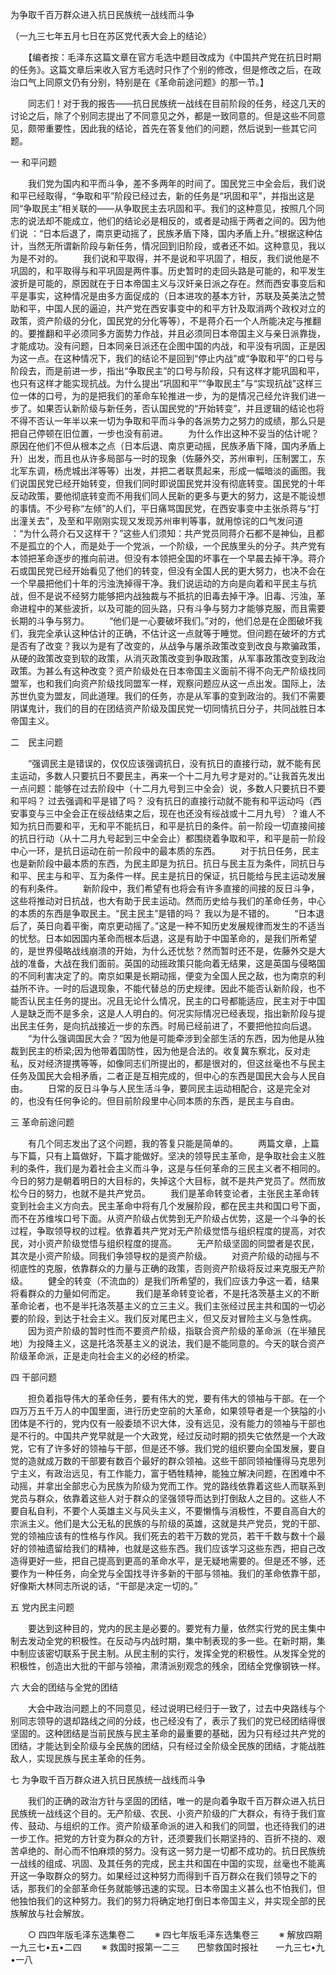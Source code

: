 为争取千百万群众进入抗日民族统一战线而斗争

（一九三七年五月七日在苏区党代表大会上的结论）


　　【编者按：毛泽东这篇文章在官方毛选中题目改成为《中国共产党在抗日时期的任务》。这篇文章后来收入官方毛选时只作了个别的修改，但是修改之后，在政治口气上同原文仍有分别，特别是在《革命前途问题》的那一节。】


　　同志们！对于我的报告——抗日民族统一战线在目前阶段的任务，经这几天的讨论之后，除了个别同志提出了不同意见之外，都是一致同意的。但是这些不同意见，颇带重要性，因此我的结论，首先在答复他们的问题，然后说到一些其它问题。

一 和平问题

　　我们党为国内和平而斗争，差不多两年的时间了。国民党三中全会后，我们说和平已经取得，“争取和平”阶段已经过去，新的任务是“巩固和平”，并指出这是同“争取民主”相关联的——从争取民主去巩固和平。我们的这种意见，按照几个同志的说法却不能成立，他们的结论必是相反的，或者是动摇于两者之间的。因为他们说 ：“日本后退了，南京更动摇了，民族矛盾下降，国内矛盾上升。”根据这种估计，当然无所谓新阶段与新任务，情况回到旧阶段，或者还不如。这种意见，我以为是不对的。
　　我们说和平取得，并不是说和平巩固了，相反，我们说他是不巩固的，和平取得与和平巩固是两件事。历史暂时的走回头路是可能的，和平发生波折是可能的，原因就在于日本帝国主义与汉奸亲日派之存在。然而西安事变后和平是事实，这种情况是由多方面促成的（日本进攻的基本方针，苏联及英美法之赞助和平，中国人民的逼迫，共产党在西安事变中的和平方针及取消两个政权对立的政策，资产阶级的分化，国民党的分化等等），不是蒋介石一个人所能决定与推翻的。要推翻和平必须同多方面势力作战，并且必须同日本帝国主义与亲日派靠拢，才能成功。没有问题，日本同亲日派还在企图中国的内战，和平没有巩固，正是因为这一点。在这种情况下，我们的结论不是回到“停止内战”或“争取和平”的口号与阶段去，而是前进一步，指出“争取民主”的口号与阶段，只有这样才能巩固和平，也只有这样才能实现抗战。为什么提出“巩固和平”“争取民主”与“实现抗战”这样三位一体的口号，为的是把我们的革命车轮推进一步，为的是情况己经允许我们进一步了。如果否认新阶级与新任务，否认国民党的“开始转变”，并且逻辑的结论也将不得不否认一年半以来一切为争取和平而斗争的各派势力之努力的成绩，那么只是把自己停顿在旧位置，一步也没有前进。
　　为什么作出这种不妥当的估计呢？原因在他们不但从根本之点（日本后退、南京更动摇，民族矛盾下降，国内矛盾上升）出发，而且也从许多局部与一时的现象（佐藤外交，苏州审判，压制罢工，东北军东调，杨虎城出洋等等）出发，并把二者联贯起来，形成一幅暗淡的画图。我们说国民党已经开始转变，但我们同时即说国民党并没有彻底转变。国民党的十年反动政策，要他彻底转变而不用我们同人民新的更多与更大的努力，这是不能设想的事情。不少号称“左倾”的人们，平日痛骂国民党，在西安事变中主张杀蒋与“打出潼关去”，及至和平刚刚实现又发现苏州审判等事，就用惊诧的口气发问道 ：“为什么蒋介石又这样干？”这些人们须知：共产党员同蒋介石都不是神仙，且都不是孤立的个人，而是处于一个党派，一个阶级，一个民族里头的分子。共产党有本领把革命逐步的推向前进。但没有本领把全国的坏事在一个早晨去掉干净。蒋介石或国民党已经开始看见了他们的转变，但没有全国人民的更大努力，也决不会在一个早晨把他们十年的污浊洗掉得干净。我们说运动的方向是向着和平民主与抗战，但不是说不经努力能够把内战独裁与不抵抗的旧毒去掉干净。旧毒、污浊，革命进程中的某些波折，以及可能的回头路，只有斗争与努力才能够克服，而且需要长期的斗争与努力。
　　“他们是一心要破坏我们。”对的，他们总是在企图破坏我们，我完全承认这种估计的正确，不估计这一点就等于睡觉。但问题在破坏的方式是否有了改变？我以为是有了改变的，从战争与屠杀政策改变到改良与欺骗政策，从硬的政策改变到软的政策，从消灭政策改变到争取政策，从军事政策改变到政治政策。为甚么有这种改变？资产阶级处在日本帝国主义面前不得不向无产阶级找同盟军，也和我们向资产阶级找同盟军一样，观察问题应从这一点出发。国际上，法苏世仇变为盟友，同此道理。我们的任务，亦是从军事的变到政治的。我们不需要阴谋鬼计，我们的目的在团结资产阶级及国民党一切同情抗日分子，共同战胜日本帝国主义。

二　民主问题

　　“强调民主是错误的，仅仅应该强调抗日，没有抗日的直接行动，就不能有民主运动，多数人只要抗日不要民主，再来一个十二月九号才是对的。”让我首先发出一点问题：能够在过去阶段中（十二月九号到三中全会）说，多数人只要抗日不要和平吗？ 过去强调和平是错了吗？ 没有抗日的直接行动就不能有和平运动吗（西安事变与三中全会正在绥战结束之后，现在也还没有绥战或十二月九号）？谁人不知为抗日而要和平，无和平不能抗日，和平是抗日的条件。前一阶段一切直接间接的抗日行动（从十二月九号起到三中全会止）都围绕着争取和平，和平是前一阶段中心一环，是抗日运动在前一阶段中的最本质的东西。
　　对于抗日任务，民主也是新阶段中最本质的东西，为民主即是为抗日。抗日与民主互为条件，同抗日与和平、民主与和平、互为条件一样。民主是抗日的保证，抗日能给与民主运动发展的有利条件。
　　新阶段中，我们希望有也将会有许多直接的间接的反日斗争，这些将推动对日抗战，也大有助于民主运动。然而历史给与我们的革命任务，中心的本质的东西是争取民主。“民主民主”是错的吗？ 我以为是不错的。
　　“日本退后了，英日向着平衡，南京更动摇了。”这是一种不知历史发展规律而发生的不适当的忧愁。日本如因国内革命而根本后退，这是有助于中国革命的，是我们所希望的，是世界侵略战线崩溃的开始，为什么还忧愁？然而暂时还不是，佐藤外交是大战的准备，大战在我们面前。英国的动摇政策只能向着无结果，这是英国与侵略国的不同利害决定了的。南京如果是长期动摇，便变为全国人民之敌，也为南京的利益所不许。一时的后退现象，不能代替总的历史规律。因此不能否认新阶段，也不能否认民主任务的提出。况且无论什么情况，民主的口号都能适应，民主对于中国人是缺乏而不是多余，这是人人明白的。何况实际情况已经表现，指出新阶段与提出民主任务，是向抗战接近一步的东西。时局已经前进了，不要把他拉向后退。
　　“为什么强调国民大会？”因为他是可能牵涉到全部生活的东西，因为他是从独裁到民主的桥梁;因为他带着国防性，因为他是合法的。收复冀东察北，反对走私，反对经济提携等等，如像同志们所提出的，都是很对的，但这丝毫也不与民主任务及国民大会相矛盾，二者正是互相完成的，但中心的东西是国民大会与人民自由。
　　日常的反日斗争与人民生活斗争，要同民主运动相配合，这是完全对的，也没有任何争论的。但目前阶段里中心同本质的东西，是民主与自由。

三 革命前途问题

　　有几个同志发出了这个问题，我的答复只能是简单的。
　　两篇文章，上篇与下篇，只有上篇做好，下篇才能做好。坚决的领导民主革命，是争取社会主义胜利的条件，我们是为着社会主义而斗争，这是与任何革命的三民主义者不相同的。今日的努力是朝着明日的大目标的，失掉这个大目标，就不是共产党员了。然而放松今日的努力，也就不是共产党员。
　　我们是革命转变论者，主张民主革命转变到社会主义方向去。民主革命中将有几个发展阶段，都在民主共和国口号下面，而不在苏维埃口号下面。从资产阶级占优势到无产阶级占优势，这是一个斗争的长过程，争取领导权的过程。依靠着共产党对无产阶级觉悟与组织程度的提高，对农民，对小资产阶级觉悟与组织程度的提高。
　　无产阶级坚固的同盟者是农民，其次是小资产阶级。同我们争领导权的是资产阶级。
　　对资产阶级的动摇与不彻底性的克服，依靠群众的力量与正确的政策，否则资产阶级将反过来克服无产阶级。
　　健全的转变（不流血的）是我们所希望的，我们应该力争这一着，结果将看群众的力量如何而定。
　　我们是革命转变论者，不是托洛茨基主义的不断革命论者，也不是半托洛茨基主义的立三主义。我们主张经过民主共和国的一切必要的阶段，到达于社会主义。我们反对尾巴主义，但又反对冒险主义与急性病。
　　因为资产阶级的暂时性而不要资产阶级，指联合资产阶级的革命派（在半殖民地）为投降主义，这是托洛茨基主义的说法，我们是不能同意的。今天的联合资产阶级革命派，正是走向社会主义的必经的桥梁。

四 干部问题

　　担负着指导伟大的革命任务，要有伟大的党，要有伟大的领袖与干部。在一个四万万五千万人的中国里面，进行历史空前的大革命，如果领导者是一个狭隘的小团体是不行的，党内仅有一般委琐不识大体，没有远见，没有能力的领袖与干部也是不行的。中国共产党早就是一个大政党，经过反动时期的损失它依然是一个大政党，它有了许多好的领袖与干部，但是还不够。我们党的组织要向全国发展，要自觉的造就成万数的干部要有数百个最好的群众领袖。这些干部同领袖懂得马克思列宁主义，有政治远见，有工作能力，富于牺牲精神，能独立解决问题，在困难中不动摇，并拿出全部忠心为民族为阶级为党而工作。党的路线依靠着这些人而联系到党员与群众，依靠着这些人对于群众的坚强领导而达到打倒敌人之目的。这些人不要自私自利，不要个人英雄主义与风头主义，不要懒惰与消极性，不要自高自大的宗派主义。他们是大公无私的民族的与阶级的英雄，这就是共产党员，党的干部、党的领袖应该有的性格与作风。我们死去的若干万数的党员，若干千数与数十个最好的领袖遗留给我们的精神，也就是这些东西。我们应该学习这些东西，把自己改造得更好一些，把自己提高到更高的革命水平，是无疑地需要的。但是还不够，还要作为一种任务，向全党与全国找寻许多新的干部与领袖。我们的革命依靠干部，好像斯大林同志所说的话，“干部是决定一切的。”

五 党内民主问题

　　要达到这种目的，党内的民主是必要的。要党有力量，依然实行党的民主集中制去发动全党的积极性。在反动与内战时期，集中制表现的多一些。在新时期，集中制应该密切联系于民主制。从民主制的实行，发挥全党的积极性。从发挥全党的积极性，创造出大批的干部与领袖，肃清派别观念的残余，团结全党像钢铁一样。

六 大会的团结与全党的团结

　　大会中政治问题上的不同意见，经过说明已经归于一致了，过去中央路线与个别同志领导的退却路线之间的分歧，也己经没有了，表示了我们的党已经团结得很坚固的。这种团结是当前民族与民主革命的最重要的基础，因为只有经过共产党的团结，才能达到全阶级与全民族的团结，只有经过全阶级全民族的团结，才能战胜敌人，实现民族与民主革命的任务。

七 为争取千百万群众进入抗日民族统一战线而斗争

　　我们的正确的政治方针与坚固的团结，唯一的是向着争取千百万群众进入抗日民族统一战线这个目的。无产阶级、农民、小资产阶级的广大群众，有待于我们宣传、鼓动、与组织的工作。资产阶级革命派的进入和我们的同盟，也还待我们的进一步工作。把党的方针变为群众的方针，还须要我们长期坚持的、百折不挠的、艰苦卓绝的、耐心而不怕麻烦的努力。没有这一努力是一切都不成功的。抗日民族统一战线的组成、巩固、及其任务的完成，民主共和国在中国的实现，丝毫也不能离开这一争取群众的努力。如果经过这种努力而得到千百万群众在我们领导之下的话，那我们的全部革命任务就能够迅速的实现。日本帝国主义甚么也不怕我们，但他独怕我们的这种努力。我们的努力将确定地打倒日本帝国主义，并实现全部的民族解放与社会解放。


　　○ 四四年版毛泽东选集卷二
　　※ 四七年版毛泽东选集卷三
　　※ 解放四期　　一九三七•五•二四
　　※ 救国时报第一二三　　巴黎救国时报社　　一九三七•九•一八　

